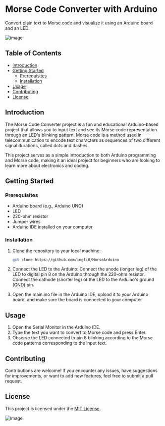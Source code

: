 # Morse Code Converter with Arduino

Convert plain text to Morse code and visualize it using an Arduino board and an LED.

 ![image](https://github.com/ingli0/MorseArduino/assets/76855285/1b392d8f-7e9c-401b-ac04-1d8424ed4a62)


## Table of Contents

- [Introduction](#introduction)
- [Getting Started](#getting-started)
  - [Prerequisites](#prerequisites)
  - [Installation](#installation)
- [Usage](#usage)
- [Contributing](#contributing)
- [License](#license)


## Introduction

The Morse Code Converter project is a fun and educational Arduino-based project that allows you to input text and see its Morse code representation through an LED's blinking pattern. Morse code is a method used in telecommunication to encode text characters as sequences of two different signal durations, called dots and dashes.

This project serves as a simple introduction to both Arduino programming and Morse code, making it an ideal project for beginners who are looking to learn more about electronics and coding.

## Getting Started

### Prerequisites

- Arduino board (e.g., Arduino UNO)
- LED
- 220-ohm resistor
- Jumper wires
- Arduino IDE installed on your computer

### Installation

1. Clone the repository to your local machine:

   ```sh
   git clone https://github.com/ingli0/MorseArduino

2. Connect the LED to the Arduino:
   Connect the anode (longer leg) of the LED to digital pin 8 on the Arduino through the 220-ohm resistor.
   Connect the cathode (shorter leg) of the LED to the Arduino's ground (GND) pin.

3. Open the main.ino file in the Arduino IDE, upload it to your Arduino board, and make sure the board is connected to your computer

## Usage

1. Open the Serial Monitor in the Arduino IDE.
2. Type the text you want to convert to Morse code and press Enter.
3. Observe the LED connected to pin 8 blinking according to the Morse code patterns corresponding to the input text.

## Contributing

Contributions are welcome! If you encounter any issues, have suggestions for improvements, or want to add new features, feel free to submit a pull request.

## License

This project is licensed under the [MIT License](LICENSE).

![image](https://github.com/ingli0/MorseArduino/assets/76855285/469c3c5c-6a45-435b-92b7-1620f367f028)

